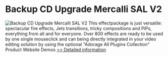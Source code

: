 # Backup CD Upgrade Mercalli SAL V2
![Backup CD Upgrade Mercalli SAL V2](https://mycommerce.akamaized.net/api/pimages/P300434903/BIG/300434903.GIF)
This effectpackage is just versatile: spectacular fire effects, Jets transitions, tricky compositions and PiPs, everything from all and for everyone. Over 800 effects are ready to be used by one single mouseclick and can being directly integrated in your video editing solution by using the optional "Adorage All Plugins Collection"
 Product Website
 Demos
[>> Detailed information](https://secure.element5.com/esales/product.html?productid=300434903&affiliateid=200057808)